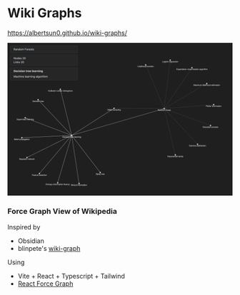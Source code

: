 # Wiki Graphs

https://albertsun0.github.io/wiki-graphs/

![Image](/graphs_demo.png)

### Force Graph View of Wikipedia

Inspired by
- Obsidian
- blinpete's [wiki-graph](https://github.com/blinpete/wiki-graph)

Using
- Vite + React + Typescript + Tailwind
- [React Force Graph](https://github.com/vasturiano/react-force-graph/tree/master)
